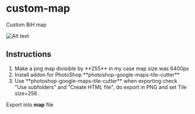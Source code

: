 # custom-map
Custom BiH map

![Alt text](https://repository-images.githubusercontent.com/480034314/19b21562-5ca9-4ef3-b5f8-505e39b8afd0?raw=true "custom-map")

## Instructions
<ol>
<li>Make a png map divisible by **255** in my case map size was 6400px</li>
<li>Install addon for PhotoShop **photoshop-google-maps-tile-cutter**</li>
<li>Use **photoshop-google-maps-tile-cutter** when exporting check "Use subfolders" and "Create HTML file", do export in PNG and set Tile size=256</li>
</ol>


Export into **map** file


